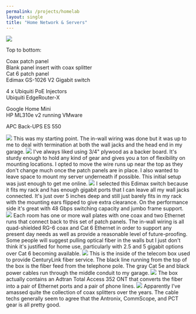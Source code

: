 ```yaml
---
permalink: /projects/homelab
layout: single
title: "Home Network & Servers"
---
```


<img src="https://media.darkwire.com/homelab/full_rack.jpg">

Top to bottom:

Coax patch panel<br/>
Blank panel insert with coax splitter<br/>
Cat 6 patch panel<br/>
Edimax GS-1026 V2 Gigabit switch

4 x Ubiquiti PoE Injectors<br/>
Ubiquiti EdgeRouter-X

Google Home Mini<br/>
HP ML310e v2 running VMware

APC Back-UPS ES 550

<img src="https://media.darkwire.com/homelab/pre_install.jpg">
This was my starting point. The in-wall wiring was done but it was up to me to deal with termination at both the wall jacks and the head end in my garage.

<img src="https://media.darkwire.com/homelab/initial_pull.jpg">
I've always liked using 3/4" plywood as a backer board. It's sturdy enough to hold any kind of gear and gives you a ton of flexibility on mounting locations. I opted to move the wire runs up near the top as they don't change much once the patch panels are in place. I also wanted to leave space to mount my server underneath if possible. This initial setup was just enough to get me online.

<img src="https://media.darkwire.com/homelab/edimax_switch.jpg">
I selected this Edimax switch because it fits my rack and has enough gigabit ports that I can leave all my wall jacks connected. It's just over 5 inches deep and still just barely fits in my rack with the mounting ears flipped to give extra clearance. On the performance side it's great with 48 Gbps switching capacity and jumbo frame support.

<img src="https://media.darkwire.com/homelab/patch_panels.jpg">
Each room has one or more wall plates with one coax and two Ethernet runs that connect back to this set of patch panels. The in-wall wiring is all quad-shielded RG-6 coax and Cat 6 Ethernet in order to support any present day needs as well as provide a reasonable level of future-proofing. Some people will suggest pulling optical fiber in the walls but I just don't think it's justified for home use, particularly with 2.5 and 5 gigabit options over Cat 6 becoming available.

<img src="https://media.darkwire.com/homelab/fiber_feed.jpg">
This is the inside of the telecom box used to provide CenturyLink fiber service. The black line running from the top of the box is the fiber feed from the telephone pole. The gray Cat 5e and black power cables run through the middle conduit to my garage.
 
<img src="https://media.darkwire.com/homelab/adtran_router.jpg">
The box actually contains an Adtran Total Access 352 ONT that converts the fiber into a pair of Ethernet ports and a pair of phone lines.

<img src="https://media.darkwire.com/homelab/coax_splitters.jpg">
Apparently I've amassed quite the collection of coax splitters over the years. The cable techs generally seem to agree that the Antronix, CommScope, and PCT gear is all pretty good.
